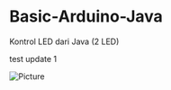 # Basic-Arduino-Java
Kontrol LED dari Java (2 LED)

test update 1

 ![Picture](http://s27.postimg.org/ikn3uxamb/image.png)
